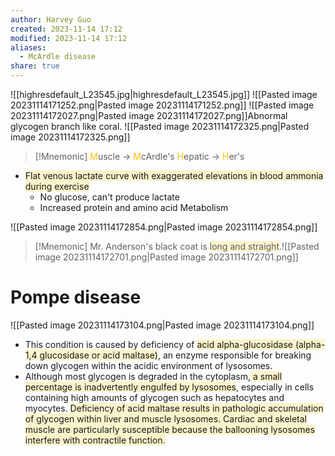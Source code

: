 ```yaml
---
author: Harvey Guo
created: 2023-11-14 17:12
modified: 2023-11-14 17:12
aliases:
  - McArdle disease
share: true
---
```

![[highresdefault_L23545.jpg|highresdefault_L23545.jpg]]
![[Pasted image 20231114171252.png|Pasted image 20231114171252.png]]
![[Pasted image 20231114172027.png|Pasted image 20231114172027.png]]Abnormal glycogen branch like coral.
![[Pasted image 20231114172325.png|Pasted image 20231114172325.png]]
>[!Mnemonic] 
><font color="#ffc000">M</font>uscle -> <font color="#ffc000">M</font>cArdle's
><font color="#ffc000">H</font>epatic -> <font color="#ffc000">H</font>er's

- <span style="background:rgba(240, 200, 0, 0.2)">Flat venous lactate curve with exaggerated elevations in blood ammonia during exercise</span>
	- No glucose, can't produce lactate
	- Increased protein and amino acid Metabolism

![[Pasted image 20231114172854.png|Pasted image 20231114172854.png]]
>[!Mnemonic] 
>Mr. Anderson's black coat is <span style="background:rgba(240, 200, 0, 0.2)">long and straight</span>.![[Pasted image 20231114172701.png|Pasted image 20231114172701.png]]

# Pompe disease
![[Pasted image 20231114173104.png|Pasted image 20231114173104.png]]
- This condition is caused by deficiency of <span style="background:rgba(240, 200, 0, 0.2)">acid alpha-glucosidase (alpha-1,4 glucosidase or acid maltase)</span>, an enzyme responsible for breaking down glycogen within the acidic environment of lysosomes.
- Although most glycogen is degraded in the cytoplasm,<span style="background:rgba(240, 200, 0, 0.2)"> a small percentage is inadvertently engulfed by lysosomes</span>, especially in cells containing high amounts of glycogen such as hepatocytes and myocytes. <span style="background:rgba(240, 200, 0, 0.2)"> Deficiency of acid maltase results in pathologic accumulation of glycogen within liver and muscle lysosomes.  Cardiac and skeletal muscle are particularly susceptible because the ballooning lysosomes interfere with contractile function.</span>